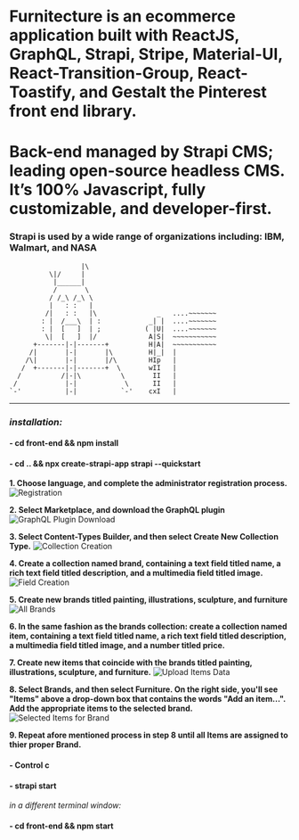 # Furnitecture is an ecommerce application built with ReactJS, GraphQL, Strapi, Stripe, Material-UI, React-Transition-Group, React-Toastify, and Gestalt the Pinterest front end library.

# Back-end managed by Strapi CMS; leading open-source headless CMS. It’s 100% Javascript, fully customizable, and developer-first.

### Strapi is used by a wide range of organizations including: IBM, Walmart, and NASA                              
                
                      |\
              \|/     |
               |______|
               /       \
              / /_\ /_\ \
              |   : :   |
             /|   : :   |\               _   ....~~~~~~~
            : |  /___\  | :            _| |  ....~~~~~~~
            : |  [   ]  | ;           ( |U|  ....~~~~~~~
             \|  [   ]  |/             A|S|  ~~~~~~~~~~~
          +-------|-|-------+          H|A|  ~~~~~~~~~~~
         /|       |-|       |\         H|_|  |
        /\|       |-|       |/\        HIp   |
       /  +-------|-|-------+  \       wII   |
      /          /|-|\          \       II   |
     /            |-|            \      II   |
    `-'           |-|           `-'    cxI   |


---

### _installation:_

#### - cd front-end && npm install

#### - cd .. && npx create-strapi-app strapi --quickstart

**1. Choose language, and complete the administrator registration process.**
![Registration](https://user-images.githubusercontent.com/42079817/106491715-70407f80-64b7-11eb-8260-57c84f7c491d.png)

**2. Select Marketplace, and download the GraphQL plugin**
![GraphQL Plugin Download](https://user-images.githubusercontent.com/42079817/106492128-e04f0580-64b7-11eb-9ea2-1964d5fd95c3.png)

**3. Select Content-Types Builder, and then select Create New Collection Type.**
![Collection Creation](https://user-images.githubusercontent.com/42079817/106492435-3328bd00-64b8-11eb-9864-f502bba0d9c1.png)

**4. Create a collection named brand, containing a text field titled name, a rich text field titled description, and a multimedia field titled image.**
![Field Creation](https://user-images.githubusercontent.com/42079817/106492678-7c790c80-64b8-11eb-833f-0377962cfdd3.png)

**5. Create new brands titled painting, illustrations, sculpture, and furniture**
![All Brands ](https://user-images.githubusercontent.com/42079817/106493649-b7c80b00-64b9-11eb-86e1-e754fd209070.png)

**6. In the same fashion as the brands collection: create a collection named item, containing a text field titled name, a rich text field titled description, a multimedia field titled image, and a number titled price.**

**7. Create new items that coincide with the brands titled painting, illustrations, sculpture, and furniture.**
![Upload Items Data ](https://user-images.githubusercontent.com/42079817/106494785-248fd500-64bb-11eb-8983-ce81fd609b45.png)

**8. Select Brands, and then select Furniture. On the right side, you'll see "Items" above a drop-down box that contains the words "Add an item...". Add the appropriate items to the selected brand.**
![Selected Items for Brand](https://user-images.githubusercontent.com/42079817/106495458-fd85d300-64bb-11eb-9a2d-7b6c5be216b1.png)

**9. Repeat afore mentioned process in step 8 until all Items are assigned to thier proper Brand.**

#### - Control c

#### - strapi start

_in a different terminal window:_

#### - cd front-end && npm start
